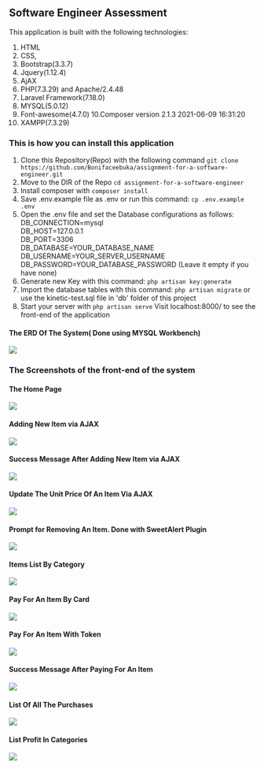 ## Software Engineer Assessment
This application is built with the following technologies:
1. HTML
2. CSS,
3. Bootstrap(3.3.7)
4. Jquery(1.12.4)
5. AjAX
6. PHP(7.3.29) and Apache/2.4.48
7. Laravel Framework(7.18.0)
7. MYSQL(5.0.12)
9. Font-awesome(4.7.0)
10.Composer version 2.1.3 2021-06-09 16:31:20
11. XAMPP(7.3.29)


### This is how you can install this application
1. Clone this Repository(Repo) with the following command `git clone https://github.com/Bonifaceebuka/assignment-for-a-software-engineer.git`
2. Move to the DIR of the Repo `cd assignment-for-a-software-engineer`
3. Install composer with `composer install`
4. Save .env.example file as .env or run this command: `cp .env.example .env`
5.	Open the .env file and set the Database configurations as follows:<br>
	DB_CONNECTION=mysql<br>
	DB_HOST=127.0.0.1<br>
	DB_PORT=3306<br>
	DB_DATABASE=YOUR_DATABASE_NAME<br>
	DB_USERNAME=YOUR_SERVER_USERNAME<br>
	DB_PASSWORD=YOUR_DATABASE_PASSWORD (Leave it empty if you have none)<br>
6. Generate new Key with this command: `php artisan key:generate`
7. Import the database tables with this command: `php artisan migrate` or use the kinetic-test.sql file in 'db' folder of this project
8. Start your server with `php artisan serve`
	Visit localhost:8000/ to see the front-end of the application

#### The ERD Of The System( Done using MYSQL Workbench)
<img src="https://github.com/Bonifaceebuka/assignment-for-a-software-engineer/blob/master/ERD/ERD.png">


### The Screenshots of the front-end of the system
#### The Home Page
<img src="https://github.com/Bonifaceebuka/assignment-for-a-software-engineer/blob/master/screenshots/home.PNG">

#### Adding New Item via AJAX
<img src="https://github.com/Bonifaceebuka/assignment-for-a-software-engineer/blob/master/screenshots/create-new-item.PNG">

#### Success Message After Adding New Item via AJAX
<img src="https://github.com/Bonifaceebuka/assignment-for-a-software-engineer/blob/master/screenshots/new-added-item.PNG">

#### Update The Unit Price Of An Item Via AJAX
<img src="https://github.com/Bonifaceebuka/assignment-for-a-software-engineer/blob/master/screenshots/Update-unit-price.PNG">

#### Prompt for Removing An Item. Done with SweetAlert Plugin
<img src="https://github.com/Bonifaceebuka/assignment-for-a-software-engineer/blob/master/screenshots/delete-item-prompt.PNG">

#### Items List By Category
<img src="https://github.com/Bonifaceebuka/assignment-for-a-software-engineer/blob/master/screenshots/items-by-category.PNG">

#### Pay For An Item By Card
<img src="https://github.com/Bonifaceebuka/assignment-for-a-software-engineer/blob/master/screenshots/pay-by-card.PNG">

#### Pay For An Item With Token
<img src="https://github.com/Bonifaceebuka/assignment-for-a-software-engineer/blob/master/screenshots/pay-by-token.PNG">

#### Success Message After Paying For An Item
<img src="https://github.com/Bonifaceebuka/assignment-for-a-software-engineer/blob/master/screenshots/successful-purchase.PNG">

#### List Of All The Purchases
<img src="https://github.com/Bonifaceebuka/assignment-for-a-software-engineer/blob/master/screenshots/purchases-list.PNG">

#### List Profit In Categories
<img src="https://github.com/Bonifaceebuka/assignment-for-a-software-engineer/blob/master/screenshots/profit-by-category.PNG">

